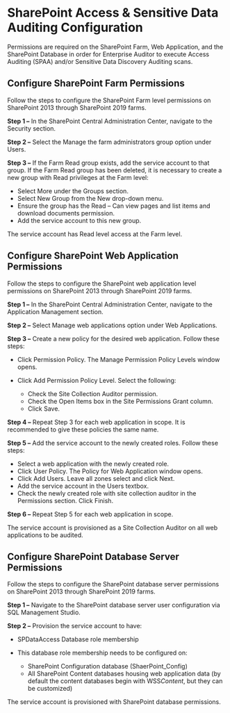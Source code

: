 # SharePoint Access & Sensitive Data Auditing Configuration

Permissions are required on the SharePoint Farm, Web Application, and the SharePoint Database in
order for Enterprise Auditor to execute Access Auditing (SPAA) and/or Sensitive Data Discovery
Auditing scans.

## Configure SharePoint Farm Permissions

Follow the steps to configure the SharePoint Farm level permissions on SharePoint 2013 through
SharePoint 2019 farms.

**Step 1 –** In the SharePoint Central Administration Center, navigate to the Security section.

**Step 2 –** Select the Manage the farm administrators group option under Users.

**Step 3 –** If the Farm Read group exists, add the service account to that group. If the Farm Read
group has been deleted, it is necessary to create a new group with Read privileges at the Farm
level:

- Select More under the Groups section.
- Select New Group from the New drop-down menu.
- Ensure the group has the Read – Can view pages and list items and download documents permission.
- Add the service account to this new group.

The service account has Read level access at the Farm level.

## Configure SharePoint Web Application Permissions

Follow the steps to configure the SharePoint web application level permissions on SharePoint 2013
through SharePoint 2019 farms.

**Step 1 –** In the SharePoint Central Administration Center, navigate to the Application Management
section.

**Step 2 –** Select Manage web applications option under Web Applications.

**Step 3 –** Create a new policy for the desired web application. Follow these steps:

- Click Permission Policy. The Manage Permission Policy Levels window opens.
- Click Add Permission Policy Level. Select the following:

    - Check the Site Collection Auditor permission.
    - Check the Open Items box in the Site Permissions Grant column.
    - Click Save.

**Step 4 –** Repeat Step 3 for each web application in scope. It is recommended to give these
policies the same name.

**Step 5 –** Add the service account to the newly created roles. Follow these steps:

- Select a web application with the newly created role.
- Click User Policy. The Policy for Web Application window opens.
- Click Add Users. Leave all zones select and click Next.
- Add the service account in the Users textbox.
- Check the newly created role with site collection auditor in the Permissions section. Click
  Finish.

**Step 6 –** Repeat Step 5 for each web application in scope.

The service account is provisioned as a Site Collection Auditor on all web applications to be
audited.

## Configure SharePoint Database Server Permissions

Follow the steps to configure the SharePoint database server permissions on SharePoint 2013 through
SharePoint 2019 farms.

**Step 1 –** Navigate to the SharePoint database server user configuration via SQL Management
Studio.

**Step 2 –** Provision the service account to have:

- SPDataAccess Database role membership
- This database role membership needs to be configured on:

    - SharePoint Configuration database (ShaerPoint_Config)
    - All SharePoint Content databases housing web application data (by default the content
      databases begin with WSS*Content*, but they can be customized)

The service account is provisioned with SharePoint database permissions.
